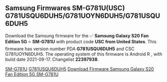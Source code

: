 <h2>Samsung Firmwares SM-G781U(USC) G781USQU6DUH5/G781UOYN6DUH5/G781USQU6DUH5</h2>
Download the Samsung firmware for the ✅ <strong>Samsung Galaxy S20 Fan Edition 5G </strong> ⭐ <strong>SM-G781U</strong> with product code <strong>USC</strong> <strong> from United States</strong>. This firmware has version number PDA <strong>G781USQU6DUH5</strong> and CSC G781UOYN6DUH5. The operating system of this firmware is Android R , with build date 2021-09-17. Changelist <strong>22397938</strong>.


[SM-G781U](https://samfirm.shop/samsung/model/SM-G781U)
[G781USQU6DUH5](https://samfirm.shop/samsung/pda/G781USQU6DUH5)
[Download Firmware Samsung Galaxy S20 Fan Edition 5G SM-G781U](https://samfirm.shop/samsung/firmware/457311)
